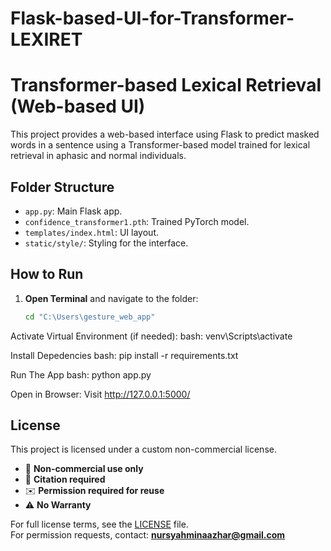 # Flask-based-UI-for-Transformer-LEXIRET

# Transformer-based Lexical Retrieval (Web-based UI)

This project provides a web-based interface using Flask to predict masked words in a sentence using a Transformer-based model trained for lexical retrieval in aphasic and normal individuals.

## Folder Structure

- `app.py`: Main Flask app.
- `confidence_transformer1.pth`: Trained PyTorch model.
- `templates/index.html`: UI layout.
- `static/style/`: Styling for the interface.

## How to Run

1. **Open Terminal** and navigate to the folder:
   ```bash
   cd "C:\Users\gesture_web_app"

Activate Virtual Environment (if needed):
bash: venv\Scripts\activate

Install Depedencies 
bash: pip install -r requirements.txt

Run The App
bash: python app.py

Open in Browser:
Visit http://127.0.0.1:5000/

## License

This project is licensed under a custom non-commercial license.

- 📜 **Non-commercial use only**
- 📖 **Citation required**
- ✉️ **Permission required for reuse**
- ⚠️ **No Warranty**

For full license terms, see the [LICENSE](LICENSE) file.  
For permission requests, contact: **nursyahminaazhar@gmail.com**


